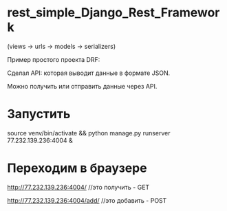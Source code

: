 # rest_simple_Django_Rest_Framework

(views -> urls -> models -> serializers)

Пример простого проекта DRF: 

Сделал API: которая выводит данные в формате JSON.

Можно получить или отправить данные через API.

# Запустить
source venv/bin/activate && 
python manage.py runserver 77.232.139.236:4004 &

# Переходим в браузере
http://77.232.139.236:4004/       //это получить - GET

http://77.232.139.236:4004/add/   //это добавить - POST
